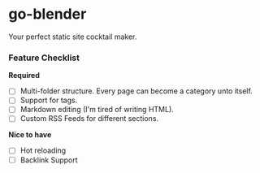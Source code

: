 # go-blender
Your perfect static site cocktail maker.

### Feature Checklist

**Required**

- [ ] Multi-folder structure. Every page can become a category unto itself.
- [ ] Support for tags.
- [ ] Markdown editing (I'm tired of writing HTML).
- [ ] Custom RSS Feeds for different sections.

**Nice to have**

- [ ] Hot reloading
- [ ] Backlink Support
